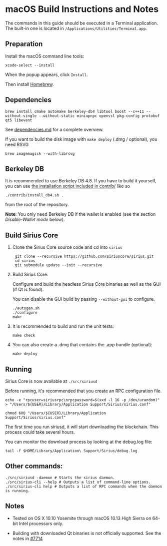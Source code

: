macOS Build Instructions and Notes
====================================
The commands in this guide should be executed in a Terminal application.
The built-in one is located in `/Applications/Utilities/Terminal.app`.

Preparation
-----------
Install the macOS command line tools:

`xcode-select --install`

When the popup appears, click `Install`.

Then install [Homebrew](https://brew.sh).

Dependencies
----------------------

    brew install cmake automake berkeley-db4 libtool boost --c++11 --without-single --without-static miniupnpc openssl pkg-config protobuf qt5 libevent

See [dependencies.md](dependencies.md) for a complete overview.

If you want to build the disk image with `make deploy` (.dmg / optional), you need RSVG

    brew imagemagick --with-librsvg

Berkeley DB
-----------
It is recommended to use Berkeley DB 4.8. If you have to build it yourself,
you can use [the installation script included in contrib/](/contrib/install_db4.sh)
like so

```shell
./contrib/install_db4.sh .
```

from the root of the repository.

**Note**: You only need Berkeley DB if the wallet is enabled (see the section *Disable-Wallet mode* below).

Build Sirius Core
------------------------

1. Clone the Sirius Core source code and cd into `sirius`

        git clone --recursive https://github.com/siriuscore/sirius.git
        cd sirius
        git submodule update --init --recursive

2.  Build Sirius Core:

    Configure and build the headless Sirius Core binaries as well as the GUI (if Qt is found).

    You can disable the GUI build by passing `--without-gui` to configure.

        ./autogen.sh
        ./configure
        make

3.  It is recommended to build and run the unit tests:

        make check

4.  You can also create a .dmg that contains the .app bundle (optional):

        make deploy

Running
-------

Sirius Core is now available at `./src/siriusd`

Before running, it's recommended that you create an RPC configuration file.

    echo -e "rpcuser=siriusrpc\nrpcpassword=$(xxd -l 16 -p /dev/urandom)" > "/Users/${USER}/Library/Application Support/Sirius/sirius.conf"

    chmod 600 "/Users/${USER}/Library/Application Support/Sirius/sirius.conf"

The first time you run siriusd, it will start downloading the blockchain. This process could take several hours.

You can monitor the download process by looking at the debug.log file:

    tail -f $HOME/Library/Application\ Support/Sirius/debug.log

Other commands:
-------

    ./src/siriusd -daemon # Starts the sirius daemon.
    ./src/sirius-cli --help # Outputs a list of command-line options.
    ./src/sirius-cli help # Outputs a list of RPC commands when the daemon is running.

Notes
-----

* Tested on OS X 10.10 Yosemite through macOS 10.13 High Sierra on 64-bit Intel processors only.

* Building with downloaded Qt binaries is not officially supported. See the notes in [#7714](https://github.com/bitcoin/bitcoin/issues/7714)
